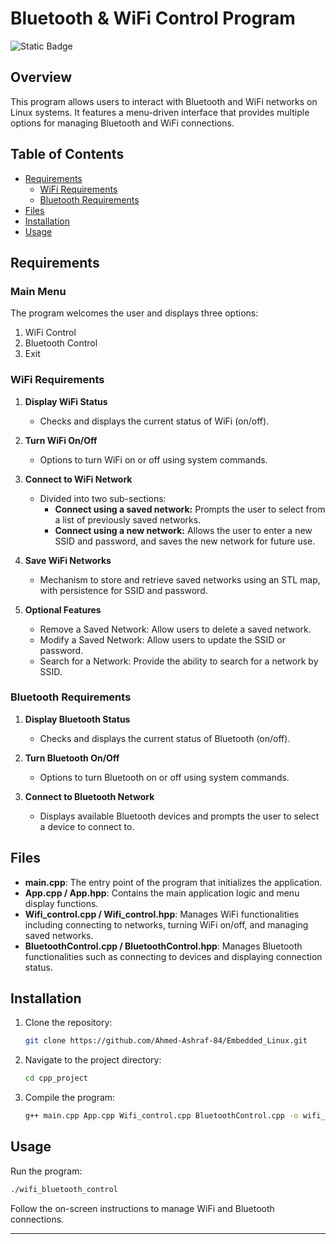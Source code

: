 # Bluetooth & WiFi Control Program

 ![Static Badge](https://img.shields.io/badge/C%2B%2B-%2B20-orange?style=plastic&logo=c%2B%2B&logoColor=white&label=C%2B%2B&labelColor=grey&color=red)



## Overview

This program allows users to interact with Bluetooth and WiFi networks on Linux systems. It features a menu-driven interface that provides multiple options for managing Bluetooth and WiFi connections.

## Table of Contents

- [Requirements](#requirements)
  - [WiFi Requirements](#wifi-requirements)
  - [Bluetooth Requirements](#bluetooth-requirements)
- [Files](#files)
- [Installation](#installation)
- [Usage](#usage)
## Requirements

### Main Menu

The program welcomes the user and displays three options:
1. WiFi Control
2. Bluetooth Control
3. Exit

### WiFi Requirements

1. **Display WiFi Status**
   - Checks and displays the current status of WiFi (on/off).

2. **Turn WiFi On/Off**
   - Options to turn WiFi on or off using system commands.

3. **Connect to WiFi Network**
   - Divided into two sub-sections:
     - **Connect using a saved network:** Prompts the user to select from a list of previously saved networks.
     - **Connect using a new network:** Allows the user to enter a new SSID and password, and saves the new network for future use.

4. **Save WiFi Networks**
   - Mechanism to store and retrieve saved networks using an STL map, with persistence for SSID and password.

5. **Optional Features**
   - Remove a Saved Network: Allow users to delete a saved network.
   - Modify a Saved Network: Allow users to update the SSID or password.
   - Search for a Network: Provide the ability to search for a network by SSID.

### Bluetooth Requirements

1. **Display Bluetooth Status**
   - Checks and displays the current status of Bluetooth (on/off).

2. **Turn Bluetooth On/Off**
   - Options to turn Bluetooth on or off using system commands.

3. **Connect to Bluetooth Network**
   - Displays available Bluetooth devices and prompts the user to select a device to connect to.

## Files

- **main.cpp**: The entry point of the program that initializes the application.
- **App.cpp / App.hpp**: Contains the main application logic and menu display functions.
- **Wifi_control.cpp / Wifi_control.hpp**: Manages WiFi functionalities including connecting to networks, turning WiFi on/off, and managing saved networks.
- **BluetoothControl.cpp / BluetoothControl.hpp**: Manages Bluetooth functionalities such as connecting to devices and displaying connection status.

## Installation

1. Clone the repository:
   ```bash
   git clone https://github.com/Ahmed-Ashraf-84/Embedded_Linux.git
   ```
2. Navigate to the project directory:
   ```bash
   cd cpp_project
   ```
3. Compile the program:
   ```bash
   g++ main.cpp App.cpp Wifi_control.cpp BluetoothControl.cpp -o wifi_bluetooth_control -std=c++11
   ```

## Usage

Run the program:
```bash
./wifi_bluetooth_control
```
Follow the on-screen instructions to manage WiFi and Bluetooth connections.

---
